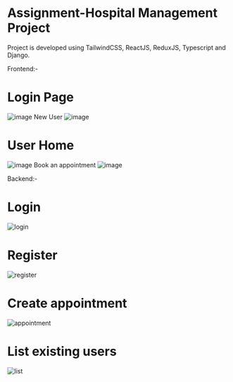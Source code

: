 # Assignment-Hospital Management Project
Project is developed using TailwindCSS, ReactJS, ReduxJS, Typescript and Django.

Frontend:-
# Login Page
![image](https://github.com/user-attachments/assets/ed32274b-6ba0-4972-9a65-562955379d82)
New User 
![image](https://github.com/user-attachments/assets/fda56b5b-0ded-459d-b202-eb0b4e409867)
# User Home
![image](https://github.com/user-attachments/assets/41dd027c-0cb4-4a53-acf9-25a3268a10e7)
Book an appointment
![image](https://github.com/user-attachments/assets/669d55c3-7f40-4549-a1fb-e4957b1c5a48)

Backend:-
# Login
![login](https://github.com/user-attachments/assets/07713446-6c87-4c39-a3ad-77cb5dd579e3)

# Register
![register](https://github.com/user-attachments/assets/6705bd69-f18f-457e-b446-9767f59211b8)

# Create appointment
![appointment](https://github.com/user-attachments/assets/3abbd6b4-5594-41d0-b19b-5157de465409)

# List existing users
![list](https://github.com/user-attachments/assets/3426a0d0-43f4-45f3-9cc9-0867fd85d39a)

